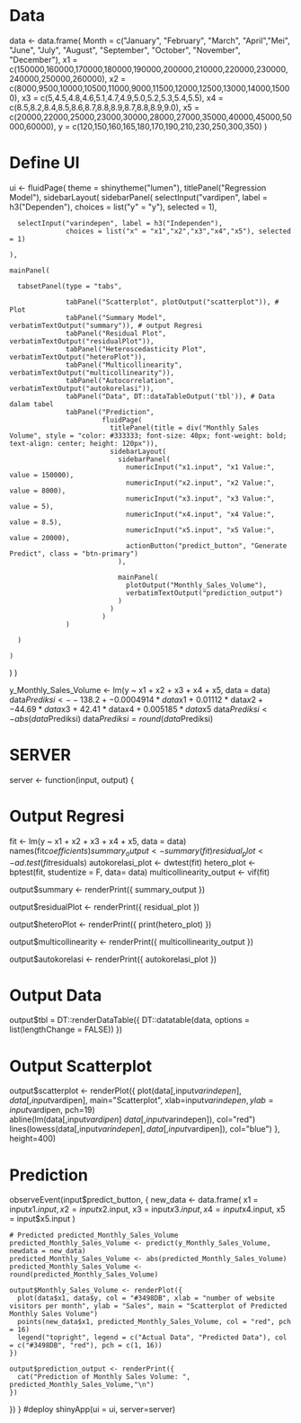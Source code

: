 # Data
data <- data.frame(
  Month = c("January", "February", "March", "April","Mei", "June", "July", "August", 
            "September", "October", "November", "December"),
  x1 = c(150000,160000,170000,180000,190000,200000,210000,220000,230000,
         240000,250000,260000),
  x2 = c(8000,9500,10000,10500,11000,9000,11500,12000,12500,13000,14000,15000),
  x3 = c(5,4.5,4.8,4.6,5.1,4.7,4.9,5.0,5.2,5.3,5.4,5.5),
  x4 = c(8.5,8.2,8.4,8.5,8.6,8.7,8.8,8.9,8.7,8.8,8.9,9.0),
  x5 = c(20000,22000,25000,23000,30000,28000,27000,35000,40000,45000,50000,60000),
  y = c(120,150,160,165,180,170,190,210,230,250,300,350)
)

# Define UI
ui <- fluidPage(
  theme = shinytheme("lumen"),
  titlePanel("Regression Model"),
  sidebarLayout(
    sidebarPanel(
      selectInput("vardipen", label = h3("Dependen"),
                  choices = list("y" = "y"), selected = 1),
      
      selectInput("varindepen", label = h3("Independen"),
                  choices = list("x" = "x1","x2","x3","x4","x5"), selected = 1)
      
    ),
    
    mainPanel(
      
      tabsetPanel(type = "tabs",
                  
                  tabPanel("Scatterplot", plotOutput("scatterplot")), # Plot
                  tabPanel("Summary Model", verbatimTextOutput("summary")), # output Regresi
                  tabPanel("Residual Plot", verbatimTextOutput("residualPlot")),
                  tabPanel("Heteroscedasticity Plot", verbatimTextOutput("heteroPlot")),
                  tabPanel("Multicollinearity", verbatimTextOutput("multicollinearity")),
                  tabPanel("Autocorrelation", verbatimTextOutput("autokorelasi")),
                  tabPanel("Data", DT::dataTableOutput('tbl')), # Data dalam tabel
                  tabPanel("Prediction",
                           fluidPage(
                             titlePanel(title = div("Monthly Sales Volume", style = "color: #333333; font-size: 40px; font-weight: bold; text-align: center; height: 120px")),
                             sidebarLayout(
                               sidebarPanel(
                                 numericInput("x1.input", "x1 Value:", value = 150000),
                                 numericInput("x2.input", "x2 Value:", value = 8000),
                                 numericInput("x3.input", "x3 Value:", value = 5),
                                 numericInput("x4.input", "x4 Value:", value = 8.5),
                                 numericInput("x5.input", "x5 Value:", value = 20000),
                                 actionButton("predict_button", "Generate Predict", class = "btn-primary")
                               ),
                               
                               mainPanel(
                                 plotOutput("Monthly_Sales_Volume"),
                                 verbatimTextOutput("prediction_output")
                               )
                             )
                           )
                  )
                  
      )
      
    )
  )
)

y_Monthly_Sales_Volume <- lm(y ~ x1 + x2 + x3 + x4 + x5, data = data)
data$Prediksi <- -138.2 + -0.0004914 * data$x1 + 0.01112 * data$x2 + -44.69 * data$x3 + 42.41 * data$x4 + 0.005185 * data$x5 
data$Prediksi <- abs(data$Prediksi)
data$Prediksi=round(data$Prediksi)
# SERVER
server <- function(input, output) {
  
  # Output Regresi
  fit <- lm(y ~ x1 + x2 + x3 + x4 + x5, data = data)
  names(fit$coefficients) 
  summary_output <- summary(fit)
  residual_plot <- ad.test(fit$residuals)
  autokorelasi_plot <- dwtest(fit)
  hetero_plot <- bptest(fit, studentize = F, data= data)
  multicollinearity_output <- vif(fit)
  
  output$summary <- renderPrint({
    summary_output
  })
  
  output$residualPlot <- renderPrint({
    residual_plot
  })
  
  output$heteroPlot <- renderPrint({
    print(hetero_plot)
  })
  
  output$multicollinearity <- renderPrint({
    multicollinearity_output
  })
  
  output$autokorelasi <- renderPrint({
    autokorelasi_plot
  })
  
  # Output Data
  output$tbl = DT::renderDataTable({
    DT::datatable(data, options = list(lengthChange = FALSE))
  })
  
  # Output Scatterplot
  output$scatterplot <- renderPlot({
    plot(data[,input$varindepen], data[,input$vardipen], main="Scatterplot",
         xlab=input$varindepen, ylab=input$vardipen, pch=19)
    abline(lm(data[,input$vardipen] ~ data[,input$varindepen]), col="red")
    lines(lowess(data[,input$varindepen],data[,input$vardipen]), col="blue")
  }, height=400)
  
  # Prediction 
  observeEvent(input$predict_button, {
    new_data <- data.frame(
      x1 = input$x1.input,
      x2 = input$x2.input,
      x3 = input$x3.input,
      x4 = input$x4.input,
      x5 = input$x5.input
    )
    
    # Predicted predicted_Monthly_Sales_Volume
    predicted_Monthly_Sales_Volume <- predict(y_Monthly_Sales_Volume, newdata = new_data)
    predicted_Monthly_Sales_Volume <- abs(predicted_Monthly_Sales_Volume)
    predicted_Monthly_Sales_Volume <- round(predicted_Monthly_Sales_Volume)
    
    output$Monthly_Sales_Volume <- renderPlot({
      plot(data$x1, data$y, col = "#3498DB", xlab = "number of website visitors per month", ylab = "Sales", main = "Scatterplot of Predicted Monthly Sales Volume")
      points(new_data$x1, predicted_Monthly_Sales_Volume, col = "red", pch = 16)
      legend("topright", legend = c("Actual Data", "Predicted Data"), col = c("#3498DB", "red"), pch = c(1, 16))
    })
    
    output$prediction_output <- renderPrint({
      cat("Prediction of Monthly Sales Volume: ", predicted_Monthly_Sales_Volume,"\n")
    })
  })
}
#deploy
shinyApp(ui = ui, server=server)
